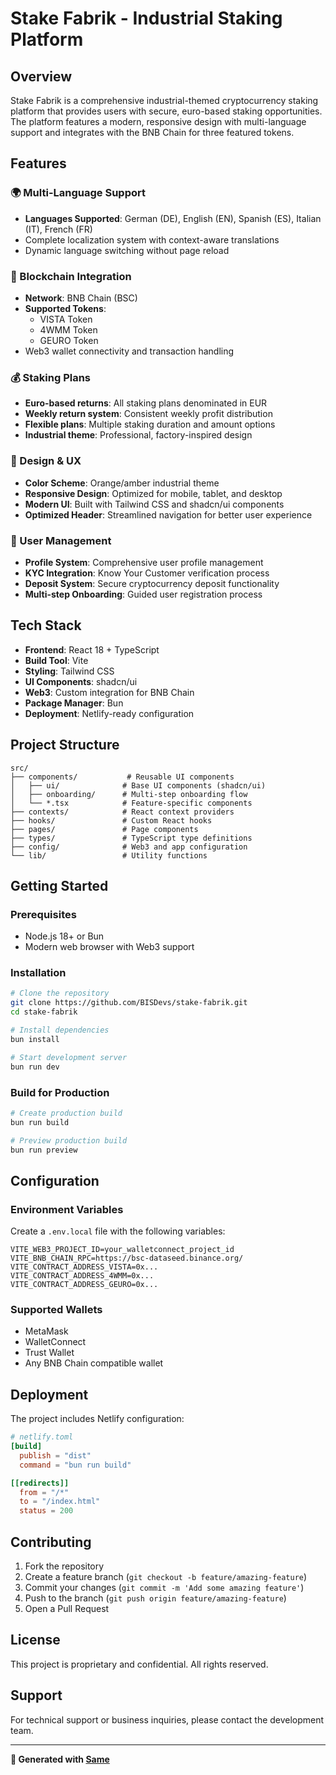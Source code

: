 # Stake Fabrik - Industrial Staking Platform

## Overview

Stake Fabrik is a comprehensive industrial-themed cryptocurrency staking platform that provides users with secure, euro-based staking opportunities. The platform features a modern, responsive design with multi-language support and integrates with the BNB Chain for three featured tokens.

## Features

### 🌍 Multi-Language Support
- **Languages Supported**: German (DE), English (EN), Spanish (ES), Italian (IT), French (FR)
- Complete localization system with context-aware translations
- Dynamic language switching without page reload

### 🔗 Blockchain Integration
- **Network**: BNB Chain (BSC)
- **Supported Tokens**:
  - VISTA Token
  - 4WMM Token
  - GEURO Token
- Web3 wallet connectivity and transaction handling

### 💰 Staking Plans
- **Euro-based returns**: All staking plans denominated in EUR
- **Weekly return system**: Consistent weekly profit distribution
- **Flexible plans**: Multiple staking duration and amount options
- **Industrial theme**: Professional, factory-inspired design

### 🎨 Design & UX
- **Color Scheme**: Orange/amber industrial theme
- **Responsive Design**: Optimized for mobile, tablet, and desktop
- **Modern UI**: Built with Tailwind CSS and shadcn/ui components
- **Optimized Header**: Streamlined navigation for better user experience

### 🔐 User Management
- **Profile System**: Comprehensive user profile management
- **KYC Integration**: Know Your Customer verification process
- **Deposit System**: Secure cryptocurrency deposit functionality
- **Multi-step Onboarding**: Guided user registration process

## Tech Stack

- **Frontend**: React 18 + TypeScript
- **Build Tool**: Vite
- **Styling**: Tailwind CSS
- **UI Components**: shadcn/ui
- **Web3**: Custom integration for BNB Chain
- **Package Manager**: Bun
- **Deployment**: Netlify-ready configuration

## Project Structure

```
src/
├── components/           # Reusable UI components
│   ├── ui/              # Base UI components (shadcn/ui)
│   ├── onboarding/      # Multi-step onboarding flow
│   └── *.tsx            # Feature-specific components
├── contexts/            # React context providers
├── hooks/               # Custom React hooks
├── pages/               # Page components
├── types/               # TypeScript type definitions
├── config/              # Web3 and app configuration
└── lib/                 # Utility functions
```

## Getting Started

### Prerequisites
- Node.js 18+ or Bun
- Modern web browser with Web3 support

### Installation

```bash
# Clone the repository
git clone https://github.com/BISDevs/stake-fabrik.git
cd stake-fabrik

# Install dependencies
bun install

# Start development server
bun run dev
```

### Build for Production

```bash
# Create production build
bun run build

# Preview production build
bun run preview
```

## Configuration

### Environment Variables
Create a `.env.local` file with the following variables:

```env
VITE_WEB3_PROJECT_ID=your_walletconnect_project_id
VITE_BNB_CHAIN_RPC=https://bsc-dataseed.binance.org/
VITE_CONTRACT_ADDRESS_VISTA=0x...
VITE_CONTRACT_ADDRESS_4WMM=0x...
VITE_CONTRACT_ADDRESS_GEURO=0x...
```

### Supported Wallets
- MetaMask
- WalletConnect
- Trust Wallet
- Any BNB Chain compatible wallet

## Deployment

The project includes Netlify configuration:

```toml
# netlify.toml
[build]
  publish = "dist"
  command = "bun run build"

[[redirects]]
  from = "/*"
  to = "/index.html"
  status = 200
```

## Contributing

1. Fork the repository
2. Create a feature branch (`git checkout -b feature/amazing-feature`)
3. Commit your changes (`git commit -m 'Add some amazing feature'`)
4. Push to the branch (`git push origin feature/amazing-feature`)
5. Open a Pull Request

## License

This project is proprietary and confidential. All rights reserved.

## Support

For technical support or business inquiries, please contact the development team.

---

**🤖 Generated with [Same](https://same.new)**
